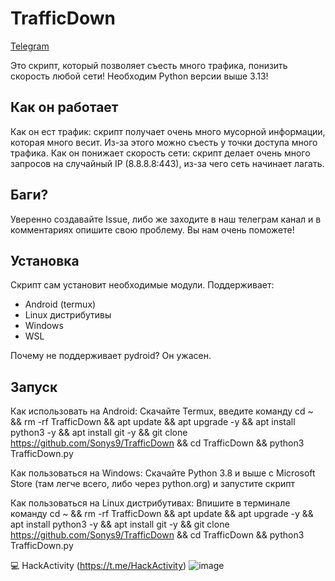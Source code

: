 # TrafficDown

[Telegram](https://t.me/HackActivity)

Это скрипт, который позволяет съесть много трафика, понизить скорость любой сети!
Необходим Python версии выше 3.13!

## Как он работает

Как он ест трафик: скрипт получает очень много мусорной информации, которая много весит. Из-за этого можно съесть у точки доступа много трафика.
Как он понижает скорость сети: скрипт делает очень много запросов на случайный IP (8.8.8.8:443), из-за чего сеть начинает лагать.

## Баги?

Уверенно создавайте Issue, либо же заходите в наш телеграм канал и в комментариях опишите свою проблему. Вы нам очень поможете!

## Установка

Скрипт сам установит необходимые модули. Поддерживает:

- Android (termux)
- Linux дистрибутивы
- Windows
- WSL

Почему не поддерживает pydroid? Он ужасен.

## Запуск

Как использовать на Android:
Скачайте Termux, введите команду 
cd ~ && rm -rf TrafficDown && apt update && apt upgrade -y && apt install python3 -y && apt install git -y && git clone https://github.com/Sonys9/TrafficDown && cd TrafficDown && python3 TrafficDown.py

Как пользоваться на Windows:
Скачайте Python 3.8 и выше с Microsoft Store (там легче всего, либо через python.org) и запустите скрипт

Как пользоваться на Linux дистрибутивах:
Впишите в терминале команду cd ~ && rm -rf TrafficDown && apt update && apt upgrade -y && apt install python3 -y && apt install git -y && git clone https://github.com/Sonys9/TrafficDown && cd TrafficDown && python3 TrafficDown.py

💻 HackActivity (https://t.me/HackActivity)
![image](https://github.com/user-attachments/assets/7a89c0e3-6f6e-4ce9-94c6-98a25d167778)
